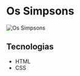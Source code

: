 # Os Simpsons

  <p>
    <img alt="Os Simpsons" src="https://github.com/dellconte/assets/Screenshot_01.png"/>
</p>
  <h2>Tecnologias</h2>
  <ul class="technologies">
    <li>HTML</li>
    <li>CSS</li>
  </ul>
